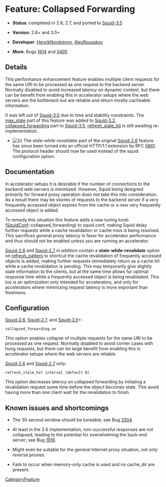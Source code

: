 # Feature: Collapsed Forwarding

  - **Status**: completed in 2.6, 2.7, and ported to
    [Squid-3.5](https://wiki.squid-cache.org/Features/CollapsedForwarding/Squid-3.5#)

  - **Version**: 2.6+ and 3.5+

  - **Developer**:
    [HenrikNordstrom](https://wiki.squid-cache.org/Features/CollapsedForwarding/HenrikNordstrom#),
    [AlexRousskov](https://wiki.squid-cache.org/Features/CollapsedForwarding/AlexRousskov#)

  - **More**: Bugs
    [1614](https://bugs.squid-cache.org/show_bug.cgi?id=1614#) and
    [3495](https://bugs.squid-cache.org/show_bug.cgi?id=3495#)

## Details

This performance enhancement feature enables multiple client requests
for the same URI to be processed as one request to the backend server.
Normally disabled to avoid increased latency on dynamic content, but
there can be benefit from enabling this in accelerator setups where the
web servers are the bottleneck but are reliable and return mostly
cacheable information.

It was left out of
[Squid-3.0](https://wiki.squid-cache.org/Features/CollapsedForwarding/Squid-3.0#)
due to time and stability constraints. The
[max\_stale](http://www.squid-cache.org/Doc/config/max_stale#) part of
this feature was added to
[Squid-3.2](https://wiki.squid-cache.org/Features/CollapsedForwarding/Squid-3.2#),
[collapsed\_forwarding](http://www.squid-cache.org/Doc/config/collapsed_forwarding#)
part to
[Squid-3.5](https://wiki.squid-cache.org/Features/CollapsedForwarding/Squid-3.5#),
[refresh\_stale\_hit](http://www.squid-cache.org/Doc/config/refresh_stale_hit#)
is still awaiting re-implementation.

  - ![{i}](https://wiki.squid-cache.org/wiki/squidtheme/img/icon-info.png)
    The *stale-while-revalidate* part of the original
    [Squid-2.6](https://wiki.squid-cache.org/Features/CollapsedForwarding/Squid-2.6#)
    feature has since been turned into an official HTTP/1.1 extension by
    RFC [5861](https://tools.ietf.org/rfc/rfc5861#). The protocol header
    should now be used instead of the squid configuration option.

## Documentation

In accelerator setups it is desirable if the number of connections to
the backend web servers is minimized. However, Squid being designed
primarily for forward proxy operation does not take this into
consideration. As a result there may be storms of requests to the
backend server if a very frequently accessed object expires from the
cache or a new very frequently accessed object is added.

To remedy this situation this feature adds a new tuning knob
([SquidConf](https://wiki.squid-cache.org/Features/CollapsedForwarding/SquidConf#)::collapsed\_forwarding)
to squid.conf, making Squid delay further requests while a cache
revalidation or cache miss is being resolved. This sacrifices general
proxy latency in favor for accelerator performance and thus should not
be enabled unless you are running an accelerator.

[Squid-2.6](https://wiki.squid-cache.org/Features/CollapsedForwarding/Squid-2.6#)
and
[Squid-2.7](https://wiki.squid-cache.org/Features/CollapsedForwarding/Squid-2.7#)
in addition contain a **stale-while-revalidate** option on
[refresh\_pattern](http://www.squid-cache.org/Doc/config/refresh_pattern#)
to shortcut the cache revalidation of frequently accessed objects is
added, making further requests immediately return as a cache hit while a
cache revalidation is pending. This may temporarily give slightly stale
information to the clients, but at the same time allows for optimal
response time while a frequently accessed object is being revalidated.
This too is an optimization only intended for accelerators, and only for
accelerators where minimizing request latency is more important than
freshness.

## Configuration

[Squid-2.6](https://wiki.squid-cache.org/Features/CollapsedForwarding/Squid-2.6#),
[Squid-2.7](https://wiki.squid-cache.org/Features/CollapsedForwarding/Squid-2.7#),
and
[Squid-3.5](https://wiki.squid-cache.org/Features/CollapsedForwarding/Squid-3.5#)+:

    collapsed_forwarding on

This option enables collapse of multiple requests for the same URI to be
processed as one request. Normally disabled to avoid corner cases with
hung requests, but there can be large benefit from enabling this in
accelerator setups where the web servers are reliable.

[Squid-2.6](https://wiki.squid-cache.org/Features/CollapsedForwarding/Squid-2.6#)
and
[Squid-2.7](https://wiki.squid-cache.org/Features/CollapsedForwarding/Squid-2.7#)
only:

    refresh_stale_hit interval (default 0)

This option decreases latency on collapsed forwarding by initiating a
revalidation request some time before the object becomes stale. This
avoid having more than one client wait for the revalidation to finish.

## Known issues and shortcomings

  - The 30 second window should be tuneable; see Bug
    [2504](https://bugs.squid-cache.org/show_bug.cgi?id=2504#).

  - At least in the 2.6 implementation, non-successful responses are not
    collapsed, leading to the potential for overwhelming the back-end
    server; see Bug
    [1918](https://bugs.squid-cache.org/show_bug.cgi?id=1918#).

  - Might even be suitable for the general Internet proxy situation, not
    only reverse proxies.

  - Fails to occur when memory-only cache is used and no cache\_dir are
    present.

[CategoryFeature](https://wiki.squid-cache.org/Features/CollapsedForwarding/CategoryFeature#)
